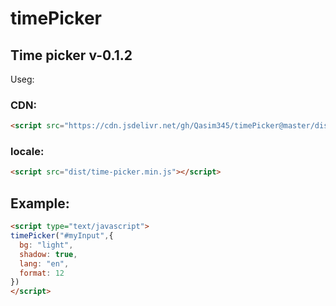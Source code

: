 # timePicker 
## Time picker v-0.1.2

Useg:
### CDN:
```html
<script src="https://cdn.jsdelivr.net/gh/Qasim345/timePicker@master/dist/time-picker.min.js"></script>
```
### locale:
```html
<script src="dist/time-picker.min.js"></script>
```
## Example:
```html
<script type="text/javascript">
timePicker("#myInput",{
  bg: "light",
  shadow: true,
  lang: "en",
  format: 12
})
</script>
```
